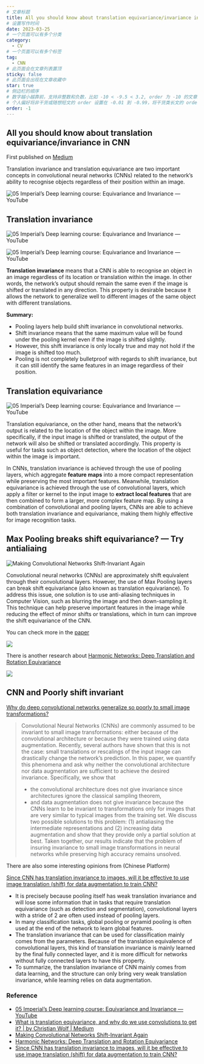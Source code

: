 ```yaml
---
# 文章标题
title: All you should know about translation equivariance/invariance in CNN
# 设置写作时间
date: 2023-03-25
# 一个页面可以有多个分类
category:
  - CV
# 一个页面可以有多个标签
tag:
  - CNN
# 此页面会在文章列表置顶
sticky: false
# 此页面会出现在文章收藏中
star: true
# 侧边栏的顺序
# 数字越小越靠前，支持非整数和负数，比如 -10 < -9.5 < 3.2, order 为 -10 的文章会最靠上。
# 个人偏好将非干货或随想短文的 order 设置在 -0.01 到 -0.99，将干货类长文的 order 设置在 -1 到负无穷。每次新增文章都会在上一篇的基础上递减 order 值。
order: -1
---
```

## All you should know about translation equivariance/invariance in CNN

First published on [Medium](https://medium.com/@sue.sk.guo/all-you-should-know-about-translation-equivariance-invariance-in-cnn-cbf2a2ad33cd)

Translation invariance and translation equivariance are two important concepts in convolutional neural networks (CNNs) related to the network’s ability to recognise objects regardless of their position within an image.

![05 Imperial’s Deep learning course: Equivariance and Invariance — YouTube](https://cdn-images-1.medium.com/max/2394/1*hF9FN5Ruac76-s5zcfZ0tQ.png)

## Translation invariance

![05 Imperial’s Deep learning course: Equivariance and Invariance — YouTube](https://cdn-images-1.medium.com/max/2092/0*yddB6NGhDosJmw-q)

![05 Imperial’s Deep learning course: Equivariance and Invariance — YouTube](https://cdn-images-1.medium.com/max/2000/1*uZ8kByev1Lc5oiDh2jxr7Q.gif)

**Translation invariance** means that a CNN is able to recognise an object in an image regardless of its location or translation within the image. In other words, the network’s output should remain the same even if the image is shifted or translated in any direction. This property is desirable because it allows the network to generalize well to different images of the same object with different translations.

**Summary:**

* Pooling layers help build shift invariance in convolutional networks.
* Shift invariance means that the same maximum value will be found under the pooling kernel even if the image is shifted slightly.
* However, this shift invariance is only locally true and may not hold if the image is shifted too much.
* Pooling is not completely bulletproof with regards to shift invariance, but it can still identify the same features in an image regardless of their position.

## Translation equivariance

![05 Imperial’s Deep learning course: Equivariance and Invariance — YouTube](https://cdn-images-1.medium.com/max/2128/0*emgASPn__BRxHofS)

Translation equivariance, on the other hand, means that the network’s output is related to the location of the object within the image. More specifically, if the input image is shifted or translated, the output of the network will also be shifted or translated accordingly. This property is useful for tasks such as object detection, where the location of the object within the image is important.

In CNNs, translation invariance is achieved through the use of pooling layers, which aggregate **feature maps** into a more compact representation while preserving the most important features. Meanwhile, translation equivariance is achieved through the use of convolutional layers, which apply a filter or kernel to the input image to **extract local features** that are then combined to form a larger, more complex feature map. By using a combination of convolutional and pooling layers, CNNs are able to achieve both translation invariance and equivariance, making them highly effective for image recognition tasks.

## Max Pooling breaks shift equivariance? — Try antialiaing

![Making Convolutional Networks Shift-Invariant Again](https://cdn-images-1.medium.com/max/2000/0*Wyy2QtclkDCkUXbA.gif)

Convolutional neural networks (CNNs) are approximately shift equivalent through their convolutional layers. However, the use of Max Pooling layers can break shift equivariance (also known as translation equivariance). To address this issue, one solution is to use anti-aliasing techniques in Computer Vision, such as blurring the image and then down-sampling it. This technique can help preserve important features in the image while reducing the effect of minor shifts or translations, which in turn can improve the shift equivariance of the CNN.

You can check more in the [paper](https://richzhang.github.io/antialiased-cnns/)

![](https://cdn-images-1.medium.com/max/2000/1*unim0oPZtXDmRnWSXz4cyQ.png)

There is another research about [Harmonic Networks: Deep Translation and Rotation Equivariance](http://visual.cs.ucl.ac.uk/pubs/harmonicNets/index.html)

![](https://cdn-images-1.medium.com/max/2000/1*wIjQ3UY25Tk6BqHiI_1jZg.gif)

## CNN and Poorly shift invariant

[Why do deep convolutional networks generalize so poorly to small image transformations?](https://arxiv.org/abs/1805.12177)

> Convolutional Neural Networks (CNNs) are commonly assumed to be invariant to small image transformations: either because of the convolutional architecture or because they were trained using data augmentation. Recently, several authors have shown that this is not the case: small translations or rescalings of the input image can drastically change the network’s prediction.
> In this paper, we quantify this phenomena and ask why neither the convolutional architecture nor data augmentation are sufficient to achieve the desired invariance. Specifically, we show that
>
> - the convolutional architecture does not give invariance since architectures ignore the classical sampling theorem,
> - and data augmentation does not give invariance because the CNNs learn to be invariant to transformations only for images that are very similar to typical images from the training set.
>   We discuss two possible solutions to this problem:
>   (1) antialiasing the intermediate representations and
>   (2) increasing data augmentation and show that they provide only a partial solution at best.
>   Taken together, our results indicate that the problem of insuring invariance to small image transformations in neural networks while preserving high accuracy remains unsolved.

There are also some interesting opinions from (Chinese Platform)

[Since CNN has translation invariance to images, will it be effective to use image translation (shift) for data augmentation to train CNN?](https://www.zhihu.com/question/301522740/answer/531606623)

* It is precisely because pooling itself has weak translation invariance and will lose some information that in tasks that require translation equivariance (such as detection and segmentation), convolutional layers with a stride of 2 are often used instead of pooling layers.
* In many classification tasks, global pooling or pyramid pooling is often used at the end of the network to learn global features.
* The translation invariance that can be used for classification mainly comes from the parameters. Because of the translation equivalence of convolutional layers, this kind of translation invariance is mainly learned by the final fully connected layer, and it is more difficult for networks without fully connected layers to have this property.
* To summarize, the translation invariance of CNN mainly comes from data learning, and the structure can only bring very weak translation invariance, while learning relies on data augmentation.

### Reference

* [05 Imperial’s Deep learning course: Equivariance and Invariance — YouTube](https://www.youtube.com/watch?v=a4Quhf9NhMY&t=944s)
* [What is translation equivariance, and why do we use convolutions to get it? | by Christian Wolf | Medium](https://chriswolfvision.medium.com/what-is-translation-equivariance-and-why-do-we-use-convolutions-to-get-it-6f18139d4c59)
* [Making Convolutional Networks Shift-Invariant Again](https://richzhang.github.io/antialiased-cnns/)
* [Harmonic Networks: Deep Translation and Rotation Equivariance](http://visual.cs.ucl.ac.uk/pubs/harmonicNets/index.html)
* [Since CNN has translation invariance to images, will it be effective to use image translation (shift) for data augmentation to train CNN?](https://www.zhihu.com/question/301522740/answer/531606623)
